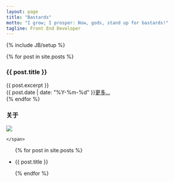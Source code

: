 ```yaml
---
layout: page
title: "Bastards"
motto: "I grow; I prosper: Now, gods, stand up for bastards!"
tagline: Front End Developer
---
```

{% include JB/setup %}

<div class="col-sm-8 blog-main ">
  {% for post in site.posts %}
    <div class="post-card animated slideInLeft">
    <h3>{{ post.title }}</h3>
    <div class="post-brief">
    {{ post.excerpt }}
    <div class="post-more text-right"><span class="post-date text-muted">{{ post.date | date: "%Y-%m-%d" }}</span><a href="{{ BASE_PATH }}{{ post.url }}" >更多...</a></div>
    </div>
    </div>
  {% endfor %}
</div>
<div class="col-sm-4">
<div class="info-box  drop-shadow  animated slideInRight">
    <h3 class="info-box-title">关于</h3>
    <div class="info-box-icon">
     <img src="https://avatars2.githubusercontent.com/u/5801806?v=3&s=160" />
    </div>
    <span class="stats">

    </span>
</div>
<div class="time-line  animated slideInRight">
  <ul>
    {% for post in site.posts %}
    <li>
    <span class="time-line-dot"></span>
    <div class="popover right">
          <div class="arrow"></div>
          <div class="popover-content">
            <p>{{ post.title }}</p>
          </div>
     </div>
    </li>
    {% endfor %}
  </ul>
</div>
</div>


